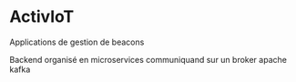 # ActivIoT

Applications de gestion de beacons

Backend organisé en microservices communiquand sur un broker apache kafka
